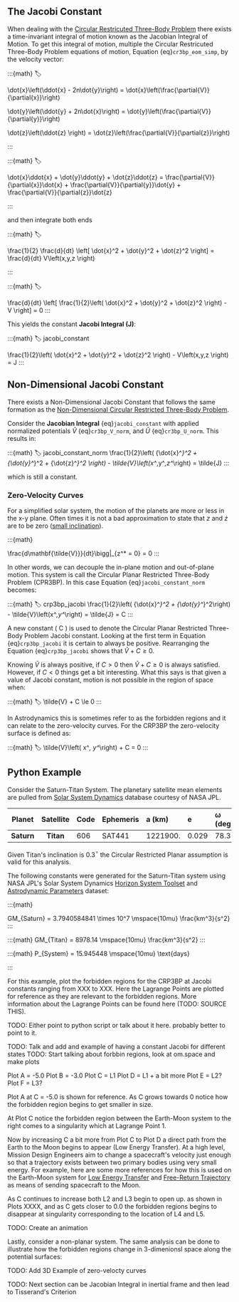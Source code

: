 ## The Jacobi Constant

When dealing with the [Circular Restricuted Three-Body Problem](cr3bp.md) there exists a time-invariant integral of motion known as the Jacobian Integral of Motion. To get this integral of motion, multiple the Circular Restricuted Three-Body Problem equations of motion, Equation {eq}`cr3bp_eom_simp`, by the velocity vector:

:::{math}
:label: 

\dot{x}\left(\ddot{x} - 2n\dot{y}\right) = \dot{x}\left(\frac{\partial{V}}{\partial{x}}\right)

\dot{y}\left(\ddot{y} + 2n\dot{x}\right) = \dot{y}\left(\frac{\partial{V}}{\partial{y}}\right)

\dot{z}\left(\ddot{z} \right) = \dot{z}\left(\frac{\partial{V}}{\partial{z}}\right)

:::

:::{math}
:label: 

\dot{x}\ddot{x} + \dot{y}\ddot{y} + \dot{z}\ddot{z} = \frac{\partial{V}}{\partial{x}}\dot{x} + \frac{\partial{V}}{\partial{y}}\dot{y} + \frac{\partial{V}}{\partial{z}}\dot{z}

:::

and then integrate both ends

:::{math}
:label: 

\frac{1}{2} \frac{d}{dt} \left[ \dot{x}^2 + \dot{y}^2 + \dot{z}^2 \right] = \frac{d}{dt} V\left(x,y,z \right)

:::

:::{math}
:label: 

\frac{d}{dt} \left[ \frac{1}{2}\left( \dot{x}^2 + \dot{y}^2 + \dot{z}^2 \right) - V \right] = 0
:::

This yields the constant **Jacobi Integral (J)**: 

:::{math}
:label: jacobi_constant

\frac{1}{2}\left( \dot{x}^2 + \dot{y}^2 + \dot{z}^2 \right) - V\left(x,y,z \right) = J 
:::


## Non-Dimensional Jacobi Constant

There exists a Non-Dimensional Jacobi Constant that follows the same formation as the [Non-Dimensional Circular Restricted Three-Body Problem](cr3bp.md#non-dimensional-circular-restricted-three-body-problem).

Consider the **Jacobian Integral** {eq}`jacobi_constant` with applied normalized potentials $\tilde{V}$ {eq}`cr3bp_V_norm`, and $\tilde{U}$ {eq}`cr3bp_U_norm`. This results in:


:::{math}
:label: jacobi_constant_norm
\frac{1}{2}\left( {\dot{x}^*}^2 + {\dot{y}^*}^2 + {\dot{z}^*}^2 \right) - \tilde{V}\left(x^*,y^*,z^*\right) = \tilde{J} 
:::

which is still a constant.

### Zero-Velocity Curves

For a simplified solar system, the motion of the planets are more or less in the x-y plane. Often times it is not a bad approximation to state that $z$ and $\dot{z}$ are to be zero ([small inclination](https://ssd.jpl.nasa.gov/planets/approx_pos.html)). 

:::{math}

\frac{d\mathbf{\tilde{V}}}{dt}\bigg|_{z^* = 0} = 0
:::

In other words, we can decouple the in-plane motion and out-of-plane motion. This system is call the Circular Planar Restricted Three-Body Problem (CPR3BP). In this case Equation {eq}`jacobi_constant_norm` becomes:

:::{math} 
:label: crp3bp_jacobi
\frac{1}{2}\left( {\dot{x}^*}^2 + {\dot{y}^*}^2\right) - \tilde{V}\left(x^*,y^*\right) = \tilde{J} = C
:::

A new constant ( C ) is used to denote the Circular Planar Restricted Three-Body Problem Jacobi constant. Looking at the first term in Equation {eq}`crp3bp_jacobi` it is certain to always be positive. Rearranging the Equation {eq}`crp3bp_jacobi` shows that $\tilde{V} + C \ge 0$. 

Knowing $\tilde{V}$ is always positive, if $C \gt 0$ then $\tilde{V} + C \ge 0$ is always satisfied. However, if $C \lt 0$ things get a bit interesting. What this says is that given a value of Jacobi constant, motion is not possible in the region of space when:

:::{math}
:label:
\tilde{V} + C \le 0
:::

In Astrodynamics this is sometimes refer to as the forbidden regions and it can relate to the zero-velocity curves. For the CRP3BP the zero-velocity surface is defined as:

:::{math}
:label:
\tilde{V}\left( x^*, y^*\right) + C = 0
:::


## Python Example

Consider the Saturn-Titan System. The planetary satellite mean elements are pulled from [Solar System Dynamics](https://ssd.jpl.nasa.gov/sats/elem/) database courtesy of NASA JPL. 

| Planet      | Satellite  | Code  | Ephemeris | a (km)   | e     | ω (deg) | M (deg) | i (deg) | node (deg) | P (days)  |
| :---:       | :----:     | :---- | :-------- | :----    | :---- | :------ | :-----  | :----   | :--------  | :------   |
| **Saturn**  | **Titan**  | 606   | SAT441    | 1221900. | 0.029 | 78.3    | 11.7    | 0.3     | 78.6       | 15.945448 |

Given Titan's inclination is 0.3$^\circ$ the Circular Restricted Planar assumption is valid for this analysis.

The following constants were generated for the Saturn-Titan system using NASA JPL's Solar System Dynamics [Horizon System Toolset](https://ssd.jpl.nasa.gov/horizons/app.html#/) and [Astrodynamic Parameters](https://ssd.jpl.nasa.gov/astro_par.html) dataset:

:::{math}

GM_{Saturn} = 3.7940584841 \times 10^7 \mspace{10mu} \frac{km^3}{s^2}
:::

:::{math}
GM_{Titan} = 8978.14 \mspace{10mu} \frac{km^3}{s^2}
:::

:::{math}
P_{System} = 15.945448 \mspace{10mu} \text{days}

:::

For this example, plot the forbidden regions for the CRP3BP at Jacobi constants ranging from XXX to XXX. Here the Lagrange Points are plotted for reference as they are relevant to the forbidden regions. More information about the Lagrange Points can be found here (TODO: SOURCE THIS).

TODO: Either point to python script or talk about it here. probably better to point to it.

TODO: Talk and add and example of having a constant Jacobi for different states
TODO: Start talking about forbbin regions, look at om.space and make plots

Plot A = -5.0
Plot B = -3.0
Plot C = L1
Plot D = L1 + a bit more
Plot E = L2?
Plot F = L3? 

Plot A at C = -5.0 is shown for reference. As C grows towards 0 notice how the forbidden region begins to get smaller in size. 

At Plot C notice the forbidden region between the Earth-Moon system to the right comes to a singularity which at Lagrange Point 1. 

Now by increasing C a bit more from Plot C to Plot D a direct path from the Earth to the Moon begins to appear (Low Energy Transfer). At a high level, Mission Design Engineers aim to change a spacecraft's velocity just enough so that a trajectory exists between two primary bodies using very small energy. For example, here are some more references for how this is used on the Earth-Moon system for [Low Energy Transfer](http://www.gg.caltech.edu/~mwl/publications/papers/lowEnergy.pdf) and [Free-Return Trajectory](https://en.wikipedia.org/wiki/Free-return_trajectory) as means of sending spacecraft to the Moon. 

As C continues to increase both L2 and L3 begin to open up. as shown in Plots XXXX, and as C gets closer to 0.0 the forbidden regions begins to disappear at singularity corresponding to the location of L4 and L5. 

TODO: Create an animation


Lastly, consider a non-planar system. The same analysis can be done to illustrate how the forbidden regions change in 3-dimenionsl space along the potential surfaces:

TODO: Add 3D Example of zero-velocty curves


TODO: Next section can be Jacobian Integral in inertial frame and then lead to Tisserand's Criterion